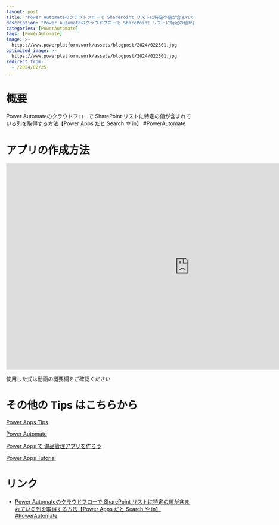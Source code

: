 ```yaml
---
layout: post
title: "Power Automateのクラウドフローで SharePoint リストに特定の値が含まれている列を取得する方法【Power Apps だと Search や in】 #PowerAutomate"
description: "Power Automateのクラウドフローで SharePoint リストに特定の値が含まれている列を取得する方法【Power Apps だと Search や in】 #PowerAutomateを動画で分かりやすく解説"
categories: [PowerAutomate]
tags: [PowerAutomate]
image: >-
  https://www.powerplatform.work/assets/blogpost/2024/022501.jpg
optimized_image: >-
  https://www.powerplatform.work/assets/blogpost/2024/022501.jpg
redirect_from:
  - /2024/02/25
---
```



#  概要

Power Automateのクラウドフローで SharePoint リストに特定の値が含まれている列を取得する方法【Power Apps だと Search や in】 #PowerAutomate


# アプリの作成方法

<iframe width="983" height="553" src="https://www.youtube.com/embed/Z3HFLxfLZfY" title="YouTube video player" frameborder="0" allow="accelerometer; autoplay; clipboard-write; encrypted-media; gyroscope; picture-in-picture" allowfullscreen></iframe>


使用した式は動画の概要欄をご確認ください


# その他の Tips はこちらから

[Power Apps Tips](https://www.youtube.com/watch?v=VrAQf3JQ7yM&list=PLVhFi1fb3DqakSLVMn22DDcySXh9jtzi- )


[Power Automate](https://www.youtube.com/watch?v=-YnJYT0ASEM&list=PLVhFi1fb3Dqbzic6GieqnLFgD3aTj-eHA)


[Power Apps で 備品管理アプリを作ろう](https://www.youtube.com/playlist?list=PLVhFi1fb3DqZM3HKb8Hea6XEL96990Fyn)


[Power Apps Tutorial](https://www.youtube.com/playlist?list=PLVhFi1fb3DqalxpL974VvAJvV4iWoSbe_)


# リンク


- [Power Automateのクラウドフローで SharePoint リストに特定の値が含まれている列を取得する方法【Power Apps だと Search や in】 #PowerAutomate](https://www.youtube.com/watch?v=Z3HFLxfLZfY)

